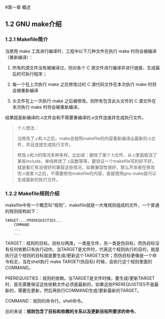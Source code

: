#第一章 概述
## 1.2 GNU make介绍
### 1.2.1 Makefile简介

当使用 make 工具进行编译时，工程中以下几种文件在执行 make 时将会被编译（重新编译）：

1. 所有的源文件没有被编译过，则对各个 C 源文件进行编译并进行链接，生成最后的可执行程序；

2. 每一个在上次执行 make 之后修改过的 C 源代码文件在本次执行 make 时将会被重新编译

3. 头文件在上一次执行 make 之后被修改。则所有包含此头文件的 C 源文件在本次执行 make 时将会被重新编译。

结果就是新编译的.o文件会和不需要重编译的.o文件连接并生成执行文件。

> 个人想法：
> 
> 当修改了.c和.h之后，make会按照makefile的内容重新编译出最新的.o文件，并且连接生成执行文件。
> 
> 修改.c和.h的情况多种多样，比如说：删除了某个.h文件、从.c里面取消了某些include、单纯修改了.c函数等等，要验证一个makefile写的好不好，就是看它有没很好的兼容这些情况，如果兼容性很好，那么开发者在修改完.c或者.h之后，不需要修改makefile的内容，直接使用gnu make就可以生成最新的执行文件。

### 1.2.2 Makefile规则介绍

makefile中有一个概念叫“规则”，makefile就是一大堆规则组成的文件，一个普通的规则结构如下：

	TARGET...:PREREQUISTIES...
		COMMAND
		...
		...

TARGET：规则的目标。目标分两类，一类是文件，另一类是伪目标，而伪目标没有任何依赖只有执行动作。当TARGET是文件时，代表这个规则执行的目的，就是执行这个规则的目标就是要生成/更新这个TARGET文件；而伪目标更像是一个命令标志，当在shell执行 make TARGET(伪目标) 时候，会执行这个规则里面的COMMAND。

PREREQUISTIES：规则的依赖。当TARGET是文件时候，要生成/更新TARGET时，首先需要保证这些依赖文件必须是最新的，如果这些PREREQUISTIES不是最新的，需要先更新，然后再执行COMMAND生成/更新最新的TARGET。

COMMAND：规则的命令行。shell命令。

总的来说：**规则包含了目标和依赖的关系以及更新目标所要求的命令**。





